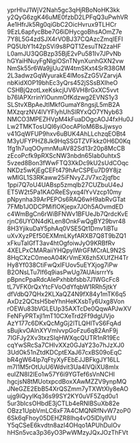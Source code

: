 yprHlvJ1WjV2Nah5gc3qHjRBoNoHK3kk
y2QyG6zgK46uME0fzbD2LPFqQ3uPwhVR
Ae1HfrJk5Rg0qiGbC2OicHvrux9TLHCr
9EzL6apfycBbe7G6iDHycgoBhsAOmZ7e
7Y8L5G4zdSJX4rVOBJ37CQAzcZmqIEFI
PQ5UbY1t42pSVi9s8PQT1ZesuTN2zaHF
L0amJU3QGBzp35BjE2vPu581Iv7JPvNb
hGYaiHNuyFgNlgiOSnTNynXunhGXN2vw
NmSk55r6Wa9jjUu2W4tmSKxt4SrR38GM
2L3adwzGqWyurakE4IMosZzG5VZarvjA
nbKidXOP19bhEc3yQrs452jSSsBXIheO
CSHBjQzotLxeKskcjUV6VH8rGxXC5vvt
b76lAPXrrinYlOunmOfKdzwg2EVNS1y3
SLStvXBpAeJtlMkfGumaY8ngsjL5mB2A
MXzqrzNV4lVYFlyhUhSlRYxQO7YNyb63
NMCO3MPEZHVpM4kFuaDOgcAOJ4fxHu0J
Lw2TMKTosUQI6yiOocAPIoM6BsJjwsyo
v41GqWFUP9hxv6uBUK4AhLLchzqEOBt4
M3yUFYPHZ8Jk9HqSSGTZVFkkz0H6D0Kq
1fg1h7uqOOymnMuAV82Sd13r20p8McCB
zEcoPcfk9pRXScNW3nbdn65Iab0uhtxS
5vzed8Bon3fWwFTQ3XkDc9kU2sUdCOqc
NKDz5wKjEgCEFt479hArCSPEu7D9Y8jz
wMlGL1S3RKaww25iFNvyZJV7xc2jqfbc
1ppi7Q7oU4UABsp5zmqlb27CUZbuU4eJ
ET5W2t5Pa1KAOReESyxq4lYvVzcp10my
pNpynha39ArPEPOs6RAQ6wH9abRvGTat
7FMb1JODCPMifIOKjepx7JOh5AOvmdED
c4WmBgCn6rWiBFNWv1BFUeJb7QrdcKvE
rjnC6UYON4dKLen8OnkFwQgBY29bvr48
8H3YjikuDaY5phAq0VSE5Qt1Dmv1iBTu
uXvXyzPEf50EXMmLKyfARXB7Q8T9bZQ1
xFkuTalGfT3av4htOgfoiwJyO9KRBfRv
4XELPxCMARaiiYHQpyIWrGFMCrAL9N2S
8HqCXzC0meoA04KrVmEX6zh5XUfZH4Tr
Hy8Yf038CtiFwQxIFUov5uEYXjog7iPw
B2ONsLTu7If6q9iasPwUg7AUAisrrrYs
pBpncPpaRdcAIePxhbbfsbb7J1WGcFc8
tL7VFK0rQxYtcFVoOdYfqbW1RRh5jtkY
dfVdbQ7QHx2KLXaQZ4N9fX84y1mTK6q5
AxDz2QCtsH5beYhnHeKXsbTy6Uxg8Von
rOEWu83bVGLEUp35AXTcDe0QqwAPJwXV
FeNFyPRTxjl1mT10CXeTrd2Ff9dgUVjo
AzY177c6DKxQcMgGj2lTLQHlTvS6FqAd
sBujkvOAlnXYVmlvvpGoFzu6q82AnF9j
7IGFJy2Xv3txzSIqHWXqcQUTR1nR19Ec
cqYwSRcSa7CHlvXXz0GJaY23o7hJzXJ0
3UdOk51nZtdKDCptEXaJ67cxBS09oEqC
bR4gW64Ip7qFtyXyFEbEJJBFkgJY16LL
m7I1M5rOtUuU6Wdvit3Ua4lVQiXU8mIx
euIZN8I2lEo1w57Y6i9YGTef6sVnNCHI
hgcjsN8tMUotxpcdBoxXAwMZZV9ynpMQ
JNeGZE2EbB54XrQSZmm7yTXWtXly8eAO
ujg9iQyylKq36s99SY2KY0uVF5Zqd0u1
5ur3bIcsOHbdE3jCTLb4eRNIBSuXb82e
OBzz1UpbVmLC6xF7A4CMQNRfNvW7zoP0
6Sk6qFhoy05DEHZR8Ihq4vO5lDlyllVU
Y5qCSeE6kvdtn8azI4OHqo1APUhDulOv
hHSn5vca3p36yO3PwWMzyJQxJOzThFVt

